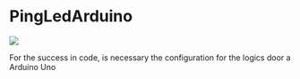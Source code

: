 # PingLedArduino

<img src= "https://img.icons8.com/?size=100&id=ZYZTkkpmcBJT&format=png&color=000000">

For the success in code, is necessary the configuration for the logics door a Arduino Uno
